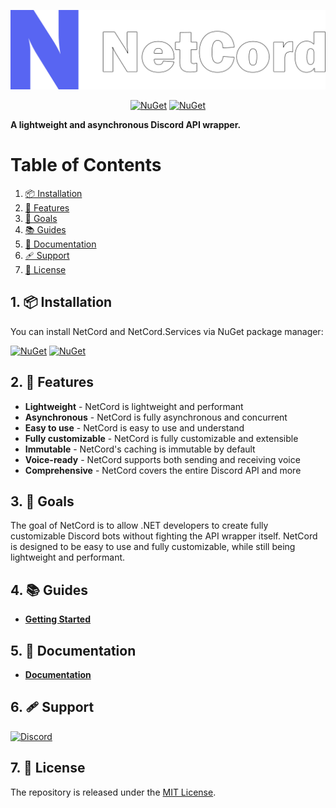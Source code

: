 <p align="center">
    <img src="Resources/Logo/png/BigOutline.png" alt="Logo">
</p>
<p align="center">
    <a href="https://www.nuget.org/packages/NetCord"><img src="https://img.shields.io/nuget/v/NetCord?color=5865F2&logo=nuget&label=NetCord" alt="NuGet"></a>
    <a href="https://www.nuget.org/packages/NetCord.Services"><img src="https://img.shields.io/nuget/v/NetCord.Services?color=5865F2&logo=nuget&label=NetCord.Services" alt="NuGet"></a>
</p>

**A lightweight and asynchronous Discord API wrapper.**

# Table of Contents

1. [📦 Installation](#1--installation)
2. [🎨 Features](#2--features)
3. [🥅 Goals](#3--goals)
4. [📚 Guides](#4--guides)
5. [📄 Documentation](#5--documentation)
6. [🩹 Support](#6--support)
6. [📜 License](#7--license)

## 1. 📦 Installation

You can install NetCord and NetCord.Services via NuGet package manager:

<a href="https://www.nuget.org/packages/NetCord"><img src="https://img.shields.io/nuget/v/NetCord?color=5865F2&logo=nuget&label=NetCord" alt="NuGet"></a>
<a href="https://www.nuget.org/packages/NetCord.Services"><img src="https://img.shields.io/nuget/v/NetCord.Services?color=5865F2&logo=nuget&label=NetCord.Services" alt="NuGet"></a>

## 2. 🎨 Features

- **Lightweight** - NetCord is lightweight and performant
- **Asynchronous** - NetCord is fully asynchronous and concurrent
- **Easy to use** - NetCord is easy to use and understand
- **Fully customizable** - NetCord is fully customizable and extensible
- **Immutable** - NetCord's caching is immutable by default
- **Voice-ready** - NetCord supports both sending and receiving voice
- **Comprehensive** - NetCord covers the entire Discord API and more

## 3. 🥅 Goals

The goal of NetCord is to allow .NET developers to create fully customizable Discord bots without fighting the API wrapper itself. NetCord is designed to be easy to use and fully customizable, while still being lightweight and performant.

## 4. 📚 Guides

- **[Getting Started](https://netcord.dev/guides/getting-started/installation.html)**

## 5. 📄 Documentation

- **[Documentation](https://netcord.dev/docs/index.html)**

## 6. 🩹 Support

<a href="https://discord.gg/meaSHTGyUH"><img src="https://discord.com/api/guilds/988888771187581010/widget.png?style=banner2" alt="Discord"></a>

## 7. 📜 License

The repository is released under the [MIT License](LICENSE.md).
